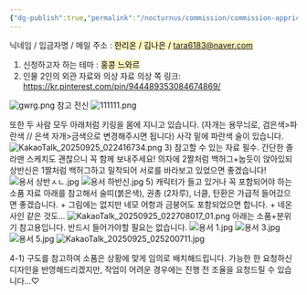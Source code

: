 ```yaml
---
{"dg-publish":true,"permalink":"/nocturnus/commission/commission-apprication/ld/"}
---
```



닉네임 / 입금자명 / 메일 주소 : <mark style="background: #FFF3A3A6;">한리온 / 김나은 / tara6183@naver.com</mark>
1) 신청하고자 하는 테마 : <mark style="background: #FFF3A3A6;">홍콩 느와르</mark>
2) 인물 2인의 외관 자료와 의상 자료
의상 쪽 링크: https://kr.pinterest.com/pin/944489353084674869/

![gwrg.png](/img/user/SYSTEM/ACHIVED%20IMAGE/gwrg.png)
참고 전신
![111111.png](/img/user/SYSTEM/ACHIVED%20IMAGE/111111.png)

 또한 두 사람 모두 아래처럼 키링을 몸에 지니고 있습니다.
 (자개는 용무늬로, 검은색>파란색 // 은색 자개>금색으로 변경해주시면 됩니다) 사각 밑에 파란색 술이 있습니다.
 ![KakaoTalk_20250925_022416734.png](/img/user/SYSTEM/ACHIVED%20IMAGE/KakaoTalk_20250925_022416734.png)
 3) 참고할 수 있는 자료 필수. 간단한 졸라맨 스케치도 괜찮으니 꼭 함께 보내주세요!
의자에 2짤처럼 백허그+눕듯이 앉아있되 상반신은 1짤처럼 백허그하고 밀착되어 서로를 바라보고 있었으면 좋겠습니다!
![용서 상반ㅅㄴ.jpg](/img/user/SYSTEM/ACHIVED%20IMAGE/%EC%9A%A9%EC%84%9C%20%EC%83%81%EB%B0%98%E3%85%85%E3%84%B4.jpg)
![용서 하반신.jpg](/img/user/SYSTEM/ACHIVED%20IMAGE/%EC%9A%A9%EC%84%9C%20%ED%95%98%EB%B0%98%EC%8B%A0.jpg)
5) 캐릭터가 들고 있거나 꼭 포함되어야 하는 소품 자료
아래를 참고해서 술띠(붉은색), 권총 (2자루), 너클, 탄환은 가급적 들어갔으면 좋겠습니다. + 그림에는 없지만 네모 어항과 금붕어도 포함되었으면 합니다. + 네온사인 같은 것도...
![KakaoTalk_20250925_022708017_01.png](/img/user/SYSTEM/ACHIVED%20IMAGE/KakaoTalk_20250925_022708017_01.png)
아래는 소품+분위기 참고용입니다.
반드시 들어가야할 필요는 없습니다.
![용서 1.jpg](/img/user/SYSTEM/ACHIVED%20IMAGE/%EC%9A%A9%EC%84%9C%201.jpg)
![용서 3.jpg](/img/user/SYSTEM/ACHIVED%20IMAGE/%EC%9A%A9%EC%84%9C%203.jpg)
![용서 5.jpg](/img/user/SYSTEM/ACHIVED%20IMAGE/%EC%9A%A9%EC%84%9C%205.jpg)
![KakaoTalk_20250925_025200711.jpg](/img/user/SYSTEM/ACHIVED%20IMAGE/KakaoTalk_20250925_025200711.jpg)

4-1) 구도를 참고하여 소품은 상황에 맞게 임의로 배치해드립니다. 가능한 한 요청하신 디자인을 반영해드리겠지만, 작업이 어려운 경우에는 진행 전 조율을 요청드릴 수 있습니다...♡
